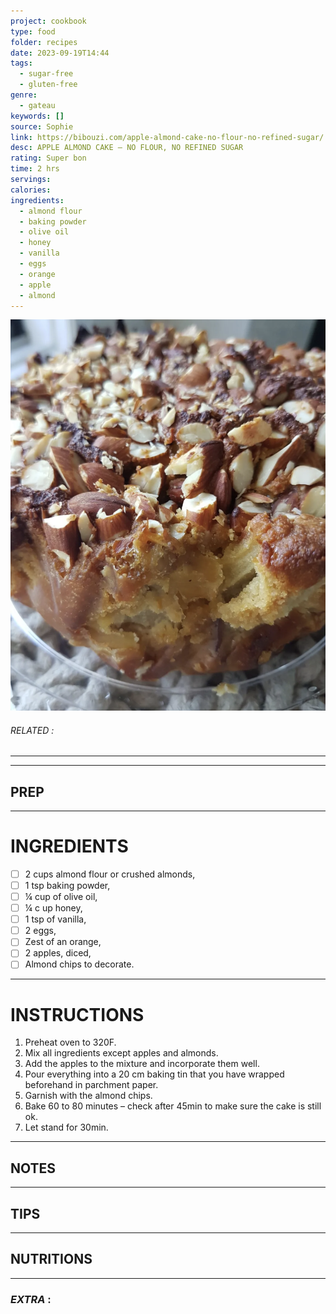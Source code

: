```yaml
---
project: cookbook
type: food
folder: recipes
date: 2023-09-19T14:44
tags:
  - sugar-free
  - gluten-free
genre:
  - gateau
keywords: []
source: Sophie
link: https://bibouzi.com/apple-almond-cake-no-flour-no-refined-sugar/
desc: APPLE ALMOND CAKE – NO FLOUR, NO REFINED SUGAR
rating: Super bon
time: 2 hrs
servings: 
calories: 
ingredients:
  - almond flour
  - baking powder
  - olive oil
  - honey
  - vanilla
  - eggs
  - orange
  - apple
  - almond
---
```


![IMAGE](image_184.png)

###### *RELATED* : 
---


---
## PREP



---
# INGREDIENTS

- [ ] 2 cups almond flour or crushed almonds,  
- [ ] 1 tsp baking powder,  
- [ ] ¼ cup of olive oil,  
- [ ] ¼ c up honey,  
- [ ] 1 tsp of vanilla,  
- [ ] 2 eggs,  
- [ ] Zest of an orange,  
- [ ] 2 apples, diced,  
- [ ] Almond chips to decorate.

---
# INSTRUCTIONS

1. Preheat oven to 320F.  
2. Mix all ingredients except apples and almonds.  
3. Add the apples to the mixture and incorporate them well.  
4. Pour everything into a 20 cm baking tin that you have wrapped beforehand in parchment paper.  
5. Garnish with the almond chips.  
6. Bake 60 to 80 minutes – check after 45min to make sure the cake is still ok.  
7. Let stand for 30min.

---
## NOTES



---
## TIPS



---
## NUTRITIONS



---
### *EXTRA* :



